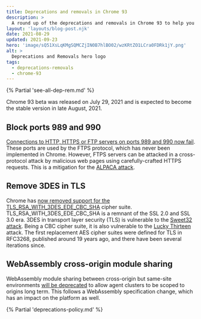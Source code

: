 ```yaml
---
title: Deprecations and removals in Chrome 93
description: >
  A round up of the deprecations and removals in Chrome 93 to help you plan.
layout: 'layouts/blog-post.njk'
date: 2021-08-29
updated: 2021-09-23
hero: 'image/sQ51XsLqKMgSQMCZjIN0B7hlBO02/wzKRtZO1LCra0FDRk1jY.png'
alt: >
  Deprecations and Removals hero logo
tags:
  - deprecations-removals
  - chrome-93
---
```


{% Partial 'see-all-dep-rem.md' %}

Chrome 93 beta was released on July 29, 2021 and is expected to become the
stable version in late August, 2021.

## Block ports 989 and 990

[Connections to HTTP, HTTPS or FTP servers on ports 989 and 990 now
fail](https://www.chromestatus.com/feature/5678858554572800). These ports are
used by the FTPS protocol, which has never been implemented in Chrome. However,
FTPS servers can be attacked in a cross-protocol attack by malicious web pages
using carefully-crafted HTTPS requests. This is a mitigation for the [ALPACA
attack](https://alpaca-attack.com/).

## Remove 3DES in TLS

Chrome has [now removed support for the
TLS_RSA_WITH_3DES_EDE_CBC_SHA](https://www.chromestatus.com/feature/6678134168485888)
cipher suite. TLS_RSA_WITH_3DES_EDE_CBC_SHA is a remnant of the SSL 2.0 and SSL
3.0 era. 3DES in transport layer security (TLS) is vulnerable to the [Sweet32
attack](https://sweet32.info/). Being a CBC cipher suite, it is also vulnerable
to the [Lucky Thirteen](https://en.wikipedia.org/wiki/Lucky_Thirteen_attack)
attack. The first replacement AES cipher suites were defined for TLS in RFC3268,
published around 19 years ago, and there have been several iterations since.

## WebAssembly cross-origin module sharing

WebAssembly module sharing between cross-origin but same-site environments [will
be deprecated](https://chromestatus.com/feature/5650158039597056) to allow agent
clusters to be scoped to origins long term. This follows a WebAssembly
specification change, which has an impact on the platform as well.

{% Partial 'deprecations-policy.md' %}
